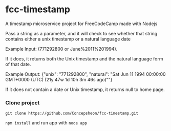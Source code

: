 # fcc-timestamp

A timestamp microservice project for FreeCodeCamp made with Nodejs

Pass a string as a parameter, and it will check to see whether that string contains either a unix timestamp or a natural language date 

Example Input: (771292800 or June%2011%201994).

If it does, it returns both the Unix timestamp and the natural language form of that date. 

Example Output: {"unix": "771292800", "natural": "Sat Jun 11 1994 00:00:00 GMT+0000 (UTC) (21y 47w 1d 10h 3m 46s ago)""}

If it does not contain a date or Unix timestamp, it returns null to home page.



### Clone project 
```
git clone https://github.com/Concepsheon/fcc-timestamp.git
```

```npm install``` and run app with ```node app```
